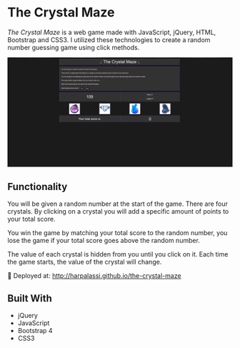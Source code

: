 # The Crystal Maze

_The Crystal Maze_ is a web game made with JavaScript, jQuery, HTML, Bootstrap and CSS3. I utilized these technologies to create a random number guessing game using click methods.

![screenshot](assets/images/screenshot.png)

## Functionality

You will be given a random number at the start of the game. There are four crystals. By clicking on a crystal you will add a specific amount of points to your total score.

You win the game by matching your total score to the random number, you lose the game if your total score goes above the random number.

The value of each crystal is hidden from you until you click on it. Each time the game starts, the value of the crystal will change.

🚀 Deployed at: http://harpalassi.github.io/the-crystal-maze

## Built With

- jQuery
- JavaScript
- Bootstrap 4
- CSS3
